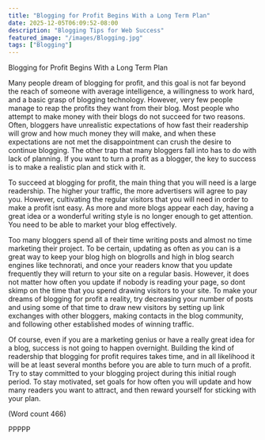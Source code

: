 ```yaml
---
title: "Blogging for Profit Begins With a Long Term Plan"
date: 2025-12-05T06:09:52-08:00
description: "Blogging Tips for Web Success"
featured_image: "/images/Blogging.jpg"
tags: ["Blogging"]
---
```


Blogging for Profit Begins With a Long Term Plan

Many people dream of blogging for profit, and this goal
is not far beyond the reach of someone with average
intelligence, a willingness to work hard, and a basic
grasp of blogging technology. However, very few
people manage to reap the profits they want from their
blog. Most people who attempt to make money with
their blogs do not succeed for two reasons. Often,
bloggers have unrealistic expectations of how fast their
readership will grow and how much money they will
make, and when these expectations are not met the
disappointment can crush the desire to continue
blogging. The other trap that many bloggers fall into
has to do with lack of planning. If you want to turn a
profit as a blogger, the key to success is to make a
realistic plan and stick with it. 

To succeed at blogging for profit, the main thing that
you will need is a large readership. The higher your
traffic, the more advertisers will agree to pay you.
However, cultivating the regular visitors that you will
need in order to make a profit isnt easy. As more and
more blogs appear each day, having a great idea or a
wonderful writing style is no longer enough to get
attention. You need to be able to market your blog
effectively. 

Too many bloggers spend all of their time writing posts
and almost no time marketing their project. To be
certain, updating as often as you can is a great way to
keep your blog high on blogrolls and high in blog
search engines like technorati, and once your readers
know that you update frequently they will return to your
site on a regular basis. However, it does not matter how
often you update if nobody is reading your page, so dont
skimp on the time that you spend drawing visitors to
your site. To make your dreams of blogging for profit a
reality, try decreasing your number of posts and using
some of that time to draw new visitors by setting up
link exchanges with other bloggers, making contacts in
the blog community, and following other established
modes of winning traffic.

Of course, even if you are a marketing genius or have a
really great idea for a blog, success is not going to
happen overnight. Building the kind of readership that
blogging for profit requires takes time, and in all
likelihood it will be at least several months before you
are able to turn much of a profit. Try to stay committed
to your blogging project during this initial rough period.
To stay motivated, set goals for how often you will
update and how many readers you want to attract, and
then reward yourself for sticking with your plan. 

(Word count 466)

PPPPP
